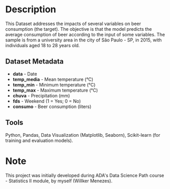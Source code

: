 # Description

This Dataset addresses the impacts of several variables on beer consumption (the target). The objective is that the model predicts the average consumption of beer according to the input of some variables. The sample is from a university area in the city of São Paulo - SP, in 2015, with individuals aged 18 to 28 years old.

## Dataset Metadata

- **data** - Date
- **temp_media** - Mean temperature (°C)
- **temp_min** - Minimum temperature (°C)
- **temp_max** - Maximum temperature (°C)
- **chuva** - Precipitation (mm)
- **fds** - Weekend (1 = Yes; 0 = No)
- **consumo** - Beer consumption (liters)

## Tools

Python, Pandas, Data Visualization (Matplotlib, Seaborn), Scikit-learn (for training and evaluation models).

# Note

This project was initially developed during ADA's Data Science Path course - Statistics II module, by myself (Willker Menezes).
